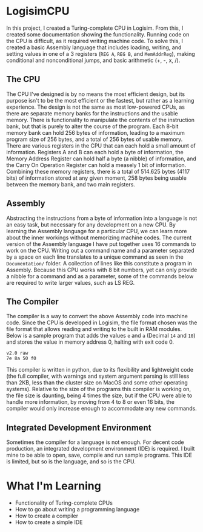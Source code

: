 # LogisimCPU

In this project, I created a Turing-complete CPU in Logisim. From this, I created some documentation showing the functionality. Running code on the CPU is difficult, as it required writing machine code. To solve this, I created a basic Assembly language that includes loading, writing, and setting values in one of a 3 registers (`REG A`, `REG B`, and `MemAddrReg`), making conditional and nonconditional jumps, and basic arithmetic (+, -, x, /). 

## The CPU


The CPU I've designed is by no means the most efficient design, but its purpose isn't to be the most efficient or the fastest, but rather as a learning experience. The design is not the same as most low-powered CPUs, as there are separate memory banks for the instructions and the usable memory. There is functionality to manipulate the contents of the instruction bank, but that is purely to alter the course of the program. Each 8-bit memory bank can hold 256 bytes of information, leading to a maximum program size of 256 bytes, and a total of 256 bytes of usable memory. There are various registers in the CPU that can each hold a small amount of information. Registers A and B can each hold a byte of information, the Memory Address Register can hold half a byte (a nibble) of information, and the Carry On Operation Register can hold a measely 1 bit of information. Combining these memory registers, there is a total of 514.625 bytes (4117 bits) of information stored at any given moment, 258 bytes being usable between the memory bank, and two main registers.

## Assembly

Abstracting the instructions from a byte of information into a language is not an easy task, but necessary for any development on a new CPU. By learning the Assembly language for a particular CPU, we can learn more about the inner workings without memorizing machine codes. The current version of the Assembly language I have put together uses 16 commands to work on the CPU. Writing out a command name and a parameter separated by a space on each line translates to a unique command as seen in the `Documentation/` folder. A collection of lines like this constitute a program in Assembly. Because this CPU works with 8 bit numbers, yet can only provide a nibble for a command and as a parameter, some of the commands below are required to write larger values, such as LS REG. 

## The Compiler

The compiler is a way to convert the above Assembly code into machine code. Since the CPU is developed in Logisim, the file format chosen was the file format that allows reading and writing to the built in RAM modules. Below is a sample program that adds the values `e` and `a` (Decimal `14` and `10`) and stores the value in memory address 0, halting with exit code 0.

```
v2.0 raw
7e 8a 50 f0 
```

This compiler is written in python, due to its flexibility and lightweight code (the full compiler, with warnings and system argument parsing is still less than 2KB, less than the cluster size on MacOS and some other operating systems). Relative to the size of the programs this compiler is working on, the file size is daunting, being 4 times the size, but if the CPU were able to handle more information, by moving from 4 to 8 or even 16 bits, the compiler would only increase enough to accommodate any new commands.

## Integrated Development Environment

Sometimes the compiler for a language is not enough. For decent code production, an integrated development environment (IDE) is required. I built mine to be able to open, save, compile and run sample programs. This IDE is limited, but so is the language, and so is the CPU. 

# What I'm Learning
- Functionality of Turing-complete CPUs
- How to go about writing a programming language
- How to create a compiler
- How to create a simple IDE

